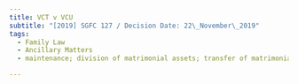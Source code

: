 ```yaml
---
title: VCT v VCU
subtitle: "[2019] SGFC 127 / Decision Date: 22\_November\_2019"
tags:
  - Family Law
  - Ancillary Matters
  - maintenance; division of matrimonial assets; transfer of matrimonial flat

---
```

